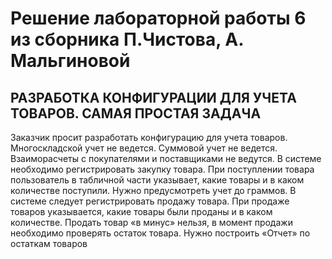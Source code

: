 # Решение лабораторной работы 6 из сборника П.Чистова, А. Мальгиновой
## РАЗРАБОТКА КОНФИГУРАЦИИ ДЛЯ УЧЕТА ТОВАРОВ. САМАЯ ПРОСТАЯ ЗАДАЧА

Заказчик просит разработать конфигурацию для учета товаров.
Многоскладской учет не ведется. Суммовой учет не ведется. Взаиморасчеты с покупателями
и поставщиками не ведутся.
В системе необходимо регистрировать закупку товара. При поступлении товара пользователь
в табличной части указывает, какие товары и в каком количестве поступили. Нужно
предусмотреть учет до граммов.
В системе следует регистрировать продажу товара. При продаже товаров указывается, какие
товары были проданы и в каком количестве.
Продать товар «в минус» нельзя, в момент продажи необходимо проверять остаток товара.
Нужно построить «Отчет» по остаткам товаров
